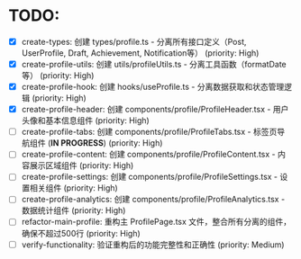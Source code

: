 # TODO:

- [x] create-types: 创建 types/profile.ts - 分离所有接口定义（Post, UserProfile, Draft, Achievement, Notification等） (priority: High)
- [x] create-profile-utils: 创建 utils/profileUtils.ts - 分离工具函数（formatDate等） (priority: High)
- [x] create-profile-hook: 创建 hooks/useProfile.ts - 分离数据获取和状态管理逻辑 (priority: High)
- [x] create-profile-header: 创建 components/profile/ProfileHeader.tsx - 用户头像和基本信息组件 (priority: High)
- [ ] create-profile-tabs: 创建 components/profile/ProfileTabs.tsx - 标签页导航组件 (**IN PROGRESS**) (priority: High)
- [ ] create-profile-content: 创建 components/profile/ProfileContent.tsx - 内容展示区域组件 (priority: High)
- [ ] create-profile-settings: 创建 components/profile/ProfileSettings.tsx - 设置相关组件 (priority: High)
- [ ] create-profile-analytics: 创建 components/profile/ProfileAnalytics.tsx - 数据统计组件 (priority: High)
- [ ] refactor-main-profile: 重构主 ProfilePage.tsx 文件，整合所有分离的组件，确保不超过500行 (priority: High)
- [ ] verify-functionality: 验证重构后的功能完整性和正确性 (priority: Medium)

